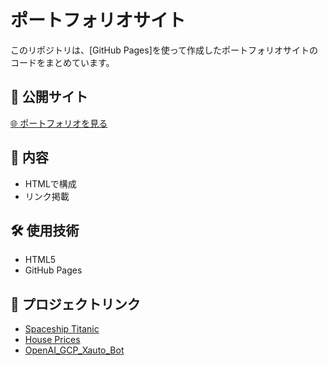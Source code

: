 # ポートフォリオサイト

このリポジトリは、[GitHub Pages]を使って作成したポートフォリオサイトのコードをまとめています。

## 🔗 公開サイト
[🌐 ポートフォリオを見る](https://i-Chikako.github.io/)

## 📁 内容
- HTMLで構成
- リンク掲載

## 🛠 使用技術
- HTML5
- GitHub Pages

## 📌 プロジェクトリンク
- [Spaceship Titanic](https://github.com/i-Chikako/spaceship-titanic)
- [House Prices](https://github.com/i-Chikako/House-Prices--Advanced-Regression-Techniques)
- [OpenAI_GCP_Xauto_Bot](https://github.com/i-Chikako/ApenAI_GCP_Xauto_Bot)
